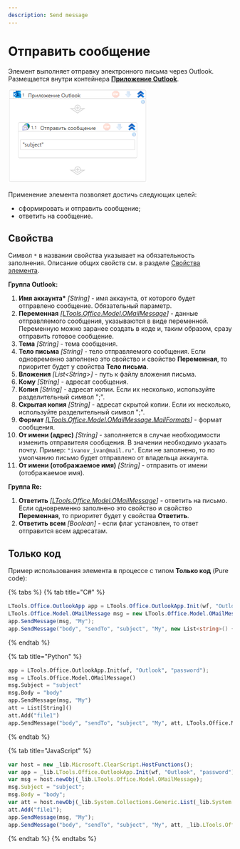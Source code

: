 ```yaml
---
description: Send message
---
```


# Отправить сообщение



Элемент выполняет отправку электронного письма через Outlook. Размещается внутри контейнера [**Приложение Outlook**](https://docs.primo-rpa.ru/primo-rpa/g_elements/el_basic/els_outlook).

![](<../../../.gitbook/assets1/outlook-send-message.png>)

Применение элемента позволяет достичь следующих целей:
- сформировать и отправить сообщение;
- ответить на сообщение.



## Свойства
Символ `*` в названии свойства указывает на обязательность заполнения. Описание общих свойств см. в разделе [Свойства элемента](https://docs.primo-rpa.ru/primo-rpa/primo-studio/process/elements#svoistva-elementa).

**Группа Outlook:** 

1. **Имя аккаунта\*** *[String]* - имя аккаунта, от которого будет отправлено сообщение. Обязательный параметр.
2. **Переменная** *[[LTools.Office.Model.OMailMessage](https://docs.primo-rpa.ru/primo-rpa/g_elements/el_basic/els_mail/datatypes/omailmessage)]* - данные отправляемого сообщения, указываются в виде переменной. Переменную можно заранее создать в коде и, таким образом, сразу отправить готовое сообщение.
3. **Тема** *[String]* - тема сообщения. 
4. **Тело письма** *[String]* - тело отправляемого сообщения. Если одновременно заполнено это свойство и свойство **Переменная**, то приоритет будет у свойства **Тело письма**.
5. **Вложения** *[List\<String>]* - путь к файлу вложения письма.
6. **Кому** *[String]* - адресат сообщения.
7. **Копия** *[String]* - адресат копии. Если их несколько, используйте разделительный символ ";".
8. **Скрытая копия** *[String]* - адресат скрытой копии. Если их несколько, используйте разделительный символ ";".
9. **Формат** *[[LTools.Office.Model.OMailMessage.MailFormats](../els\_mail/datatypes/mailformats.md)]* - формат сообщения.
10. **От имени (адрес)** *[String]* - заполняется в случае необходимости изменить отправителя сообщения. В значении необходимо указать почту. Пример: `"ivanov_ivan@mail.ru"`. Если не заполнено, то по умолчанию письмо будет отправлено от владельца аккаунта.
11. **От имени (отображаемое имя)** *[String]* - отправить от имени (отображаемое имя).

**Группа Re:**

1. **Ответить** *[[LTools.Office.Model.OMailMessage](../els\_mail/datatypes/omailmessage.md)]* - ответить на письмо. Если одновременно заполнено это свойство и свойство **Переменная**, то приоритет будет у свойства **Ответить**.                                   
2. **Ответить всем** *[Boolean]* - если флаг установлен, то ответ отправится всем адресатам.

## Только код

Пример использования элемента в процессе с типом **Только код** (Pure code):

{% tabs %}
{% tab title="C#" %}
```csharp
LTools.Office.OutlookApp app = LTools.Office.OutlookApp.Init(wf, "Outlook", "password");
LTools.Office.Model.OMailMessage msg = new LTools.Office.Model.OMailMessage() { Subject = "subject", Body = "body" };
app.SendMessage(msg, "My");
app.SendMessage("body", "sendTo", "subject", "My", new List<string>() { "file1" }, LTools.Office.Model.OMailMessage.MailFormats.HTML);
```
{% endtab %}

{% tab title="Python" %}
```python
app = LTools.Office.OutlookApp.Init(wf, "Outlook", "password");
msg = LTools.Office.Model.OMailMessage() 
msg.Subject = "subject"
msg.Body = "body"
app.SendMessage(msg, "My")
att = List[String]()
att.Add("file1")
app.SendMessage("body", "sendTo", "subject", "My", att, LTools.Office.Model.OMailMessage.MailFormats.HTML)
```
{% endtab %}

{% tab title="JavaScript" %}
```javascript
var host = new _lib.Microsoft.ClearScript.HostFunctions();
var app = _lib.LTools.Office.OutlookApp.Init(wf, "Outlook", "password");
var msg = host.newObj(_lib.LTools.Office.Model.OMailMessage); 
msg.Subject = "subject";
msg.Body = "body";
var att = host.newObj(_lib.System.Collections.Generic.List(_lib.System.String));
att.Add("file1");
app.SendMessage(msg, "My");
app.SendMessage("body", "sendTo", "subject", "My", att, _lib.LTools.Office.Model.OMailMessage.MailFormats.HTML);
```
{% endtab %}
{% endtabs %}



